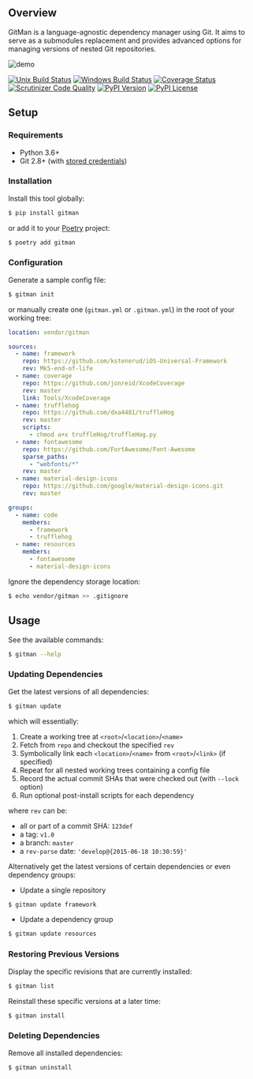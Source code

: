 ## Overview

GitMan is a language-agnostic dependency manager using Git. It aims to serve as a submodules replacement and provides advanced options for managing versions of nested Git repositories.

![demo](https://raw.githubusercontent.com/jacebrowning/gitman/develop/docs/demo.gif)

[![Unix Build Status](https://img.shields.io/travis/jacebrowning/gitman/master.svg?label=unix)](https://travis-ci.org/jacebrowning/gitman)
[![Windows Build Status](https://img.shields.io/appveyor/ci/jacebrowning/gitman/master.svg?label=window)](https://ci.appveyor.com/project/jacebrowning/gitman)
[![Coverage Status](https://img.shields.io/coveralls/jacebrowning/gitman/master.svg)](https://coveralls.io/r/jacebrowning/gitman)
[![Scrutinizer Code Quality](https://img.shields.io/scrutinizer/g/jacebrowning/gitman.svg)](https://scrutinizer-ci.com/g/jacebrowning/gitman/?branch=master)
[![PyPI Version](https://img.shields.io/pypi/v/GitMan.svg)](https://pypi.org/project/GitMan)
[![PyPI License](https://img.shields.io/pypi/l/GitMan.svg)](https://pypi.org/project/GitMan)

## Setup

### Requirements

- Python 3.6+
- Git 2.8+ (with [stored credentials](http://gitman.readthedocs.io/en/latest/setup/git/))

### Installation

Install this tool globally:

```sh
$ pip install gitman
```

or add it to your [Poetry](https://poetry.eustace.io/) project:

```sh
$ poetry add gitman
```

### Configuration

Generate a sample config file:

```sh
$ gitman init
```

or manually create one (`gitman.yml` or `.gitman.yml`) in the root of your working tree:

```yaml
location: vendor/gitman

sources:
  - name: framework
    repo: https://github.com/kstenerud/iOS-Universal-Framework
    rev: Mk5-end-of-life
  - name: coverage
    repo: https://github.com/jonreid/XcodeCoverage
    rev: master
    link: Tools/XcodeCoverage
  - name: trufflehog
    repo: https://github.com/dxa4481/truffleHog
    rev: master
    scripts:
      - chmod a+x truffleHog/truffleHog.py
  - name: fontawesome
    repo: https://github.com/FortAwesome/Font-Awesome
    sparse_paths:
      - "webfonts/*"
    rev: master
  - name: material-design-icons
    repo: https://github.com/google/material-design-icons.git
    rev: master

groups:
  - name: code
    members:
      - framework
      - trufflehog
  - name: resources
    members:
      - fontawesome
      - material-design-icons
```

Ignore the dependency storage location:

```sh
$ echo vendor/gitman >> .gitignore
```

## Usage

See the available commands:

```sh
$ gitman --help
```

### Updating Dependencies

Get the latest versions of all dependencies:

```sh
$ gitman update
```

which will essentially:

1. Create a working tree at `<root>`/`<location>`/`<name>`
2. Fetch from `repo` and checkout the specified `rev`
3. Symbolically link each `<location>`/`<name>` from `<root>`/`<link>` (if specified)
4. Repeat for all nested working trees containing a config file
5. Record the actual commit SHAs that were checked out (with `--lock` option)
6. Run optional post-install scripts for each dependency

where `rev` can be:

- all or part of a commit SHA: `123def`
- a tag: `v1.0`
- a branch: `master`
- a `rev-parse` date: `'develop@{2015-06-18 10:30:59}'`

Alternatively get the latest versions of certain dependencies or even dependency groups:

- Update a single repository

```sh
$ gitman update framework
```

- Update a dependency group

```sh
$ gitman update resources
```

### Restoring Previous Versions

Display the specific revisions that are currently installed:

```sh
$ gitman list
```

Reinstall these specific versions at a later time:

```sh
$ gitman install
```

### Deleting Dependencies

Remove all installed dependencies:

```sh
$ gitman uninstall
```
